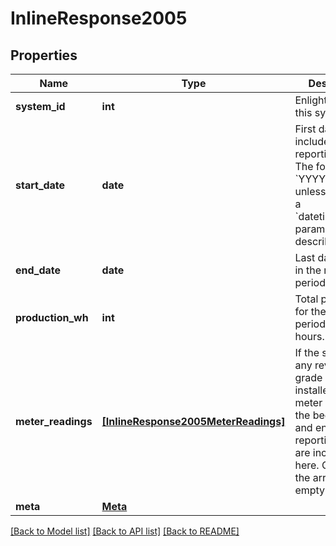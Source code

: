 # InlineResponse2005


## Properties
Name | Type | Description | Notes
------------ | ------------- | ------------- | -------------
**system_id** | **int** | Enlighten ID for this system. | 
**start_date** | **date** | First day included in the reporting period. The format is &#x60;YYYY-mm-dd&#x60; unless you pass a &#x60;datetime_format&#x60; parameter as described [here](https://developer.enphase.com/docs#Datetimes). | 
**end_date** | **date** | Last day included in the reporting period. | 
**production_wh** | **int** | Total production for the requested period in Watt-hours. | 
**meter_readings** | [**[InlineResponse2005MeterReadings]**](InlineResponse2005MeterReadings.md) | If the system has any revenue-grade meters installed, the meter readings at the beginning and end of the reporting period are included here. Otherwise, the array is empty. | 
**meta** | [**Meta**](Meta.md) |  | 

[[Back to Model list]](../README.md#documentation-for-models) [[Back to API list]](../README.md#documentation-for-api-endpoints) [[Back to README]](../README.md)


